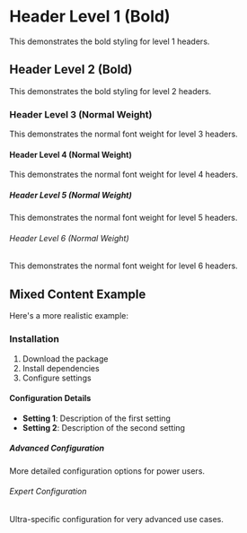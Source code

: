 # Header Level 1 (Bold)

This demonstrates the bold styling for level 1 headers.

## Header Level 2 (Bold)

This demonstrates the bold styling for level 2 headers.

### Header Level 3 (Normal Weight)

This demonstrates the normal font weight for level 3 headers.

#### Header Level 4 (Normal Weight)

This demonstrates the normal font weight for level 4 headers.

##### Header Level 5 (Normal Weight)

This demonstrates the normal font weight for level 5 headers.

###### Header Level 6 (Normal Weight)

This demonstrates the normal font weight for level 6 headers.

## Mixed Content Example

Here's a more realistic example:

### Installation

1. Download the package
2. Install dependencies
3. Configure settings

#### Configuration Details

- **Setting 1**: Description of the first setting
- **Setting 2**: Description of the second setting

##### Advanced Configuration

More detailed configuration options for power users.

###### Expert Configuration

Ultra-specific configuration for very advanced use cases.
